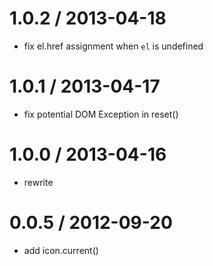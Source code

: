 
1.0.2 / 2013-04-18 
==================

  * fix el.href assignment when `el` is undefined

1.0.1 / 2013-04-17 
==================

  * fix potential DOM Exception in reset()

1.0.0 / 2013-04-16 
==================

  * rewrite

0.0.5 / 2012-09-20 
==================

  * add icon.current()
